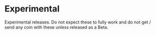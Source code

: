 # Experimental
Experimental releases. Do not expect these to fully work and do not get / send any coin with these unless released as a Beta.
